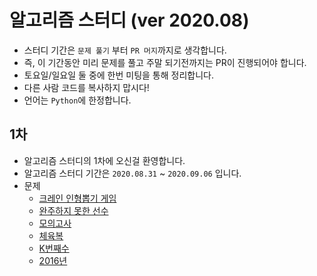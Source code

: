 # 알고리즘 스터디 (ver 2020.08)

- 스터디 기간은 `문제 풀기` 부터 `PR 머지`까지로 생각합니다.
- 즉, 이 기간동안 미리 문제를 풀고 주말 되기전까지는 PR이 진행되어야 합니다.
- 토요일/일요일 둘 중에 한번 미팅을 통해 정리합니다.
- 다른 사람 코드를 복사하지 맙시다!
- 언어는 `Python`에 한정합니다.

## 1차

- 알고리즘 스터디의 1차에 오신걸 환영합니다.
- 알고리즘 스터디 기간은 `2020.08.31` ~ `2020.09.06` 입니다.
- 문제
  - [크레인 인형뽑기 게임](https://programmers.co.kr/learn/courses/30/lessons/64061)
  - [완주하지 못한 선수](https://programmers.co.kr/learn/courses/30/lessons/42576)
  - [모의고사](https://programmers.co.kr/learn/courses/30/lessons/42840)
  - [체육복](https://programmers.co.kr/learn/courses/30/lessons/42862)
  - [K번째수](https://programmers.co.kr/learn/courses/30/lessons/42748)
  - [2016년](https://programmers.co.kr/learn/courses/30/lessons/12901)
